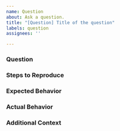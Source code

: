 ```yaml
---
name: Question
about: Ask a question.
title: "[Question] Title of the question"
labels: question
assignees: ''

---
```


### Question

<!-- Please ask your question clearly and provide as much context as possible. -->

### Steps to Reproduce

<!-- If applicable, describe the steps to reproduce the issue. -->

### Expected Behavior

<!-- What did you expect to happen? -->

### Actual Behavior

<!-- What actually happened? -->

### Additional Context

<!-- Add any other context or information that may be helpful for answering your question (e.g., environment, versions, related code, etc.). -->
